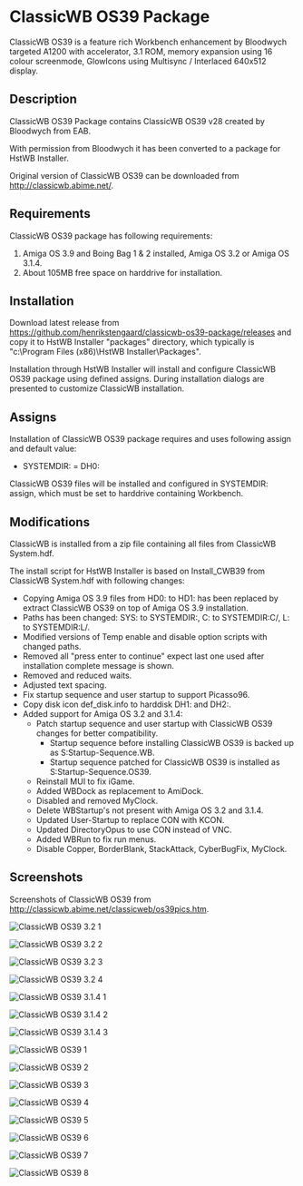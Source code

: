 # ClassicWB OS39 Package

ClassicWB OS39 is a feature rich Workbench enhancement by Bloodwych targeted A1200 with accelerator, 3.1 ROM, memory expansion using 16 colour screenmode, GlowIcons using Multisync / Interlaced 640x512 display.

## Description

ClassicWB OS39 Package contains ClassicWB OS39 v28 created by Bloodwych from EAB. 

With permission from Bloodwych it has been converted to a package for HstWB Installer.

Original version of ClassicWB OS39 can be downloaded from http://classicwb.abime.net/.

## Requirements

ClassicWB OS39 package has following requirements:

1. Amiga OS 3.9 and Boing Bag 1 & 2 installed, Amiga OS 3.2 or Amiga OS 3.1.4.
2. About 105MB free space on harddrive for installation.

## Installation

Download latest release from https://github.com/henrikstengaard/classicwb-os39-package/releases and copy it to HstWB Installer "packages" directory, which typically is "c:\Program Files (x86)\HstWB Installer\Packages".

Installation through HstWB Installer will install and configure ClassicWB OS39 package using defined assigns.
During installation dialogs are presented to customize ClassicWB installation.

## Assigns

Installation of ClassicWB OS39 package requires and uses following assign and default value:

- SYSTEMDIR: = DH0:

ClassicWB OS39 files will be installed and configured in SYSTEMDIR: assign, which must be set to harddrive containing Workbench.

## Modifications

ClassicWB is installed from a zip file containing all files from ClassicWB System.hdf.

The install script for HstWB Installer is based on Install_CWB39 from ClassicWB System.hdf with following changes:

- Copying Amiga OS 3.9 files from HD0: to HD1: has been replaced by extract ClassicWB OS39 on top of Amiga OS 3.9 installation.
- Paths has been changed: SYS: to SYSTEMDIR:, C: to SYSTEMDIR:C/, L: to SYSTEMDIR:L/.
- Modified versions of Temp enable and disable option scripts with changed paths.
- Removed all "press enter to continue" expect last one used after installation complete message is shown.
- Removed and reduced waits.
- Adjusted text spacing.
- Fix startup sequence and user startup to support Picasso96.
- Copy disk icon def_disk.info to harddisk DH1: and DH2:.
- Added support for Amiga OS 3.2 and 3.1.4:
  - Patch startup sequence and user startup with ClassicWB OS39 changes for better compatibility.
    - Startup sequence before installing ClassicWB OS39 is backed up as S:Startup-Sequence.WB.
    - Startup sequence patched for ClassicWB OS39 is installed as S:Startup-Sequence.OS39.
  - Reinstall MUI to fix iGame.
  - Added WBDock as replacement to AmiDock.
  - Disabled and removed MyClock.
  - Delete WBStartup's not present with Amiga OS 3.2 and 3.1.4.
  - Updated User-Startup to replace CON with KCON.
  - Updated DirectoryOpus to use CON instead of VNC.
  - Added WBRun to fix run menus.
  - Disable Copper, BorderBlank, StackAttack, CyberBugFix, MyClock.

## Screenshots

Screenshots of ClassicWB OS39 from http://classicwb.abime.net/classicweb/os39pics.htm.

![ClassicWB OS39 3.2 1](screenshots/classicwb_os39_3.2_1.png?raw=true)

![ClassicWB OS39 3.2 2](screenshots/classicwb_os39_3.2_2.png?raw=true)

![ClassicWB OS39 3.2 3](screenshots/classicwb_os39_3.2_3.png?raw=true)

![ClassicWB OS39 3.2 4](screenshots/classicwb_os39_3.2_4.png?raw=true)

![ClassicWB OS39 3.1.4 1](screenshots/classicwb_os39_3.1.4_1.png?raw=true)

![ClassicWB OS39 3.1.4 2](screenshots/classicwb_os39_3.1.4_2.png?raw=true)

![ClassicWB OS39 3.1.4 3](screenshots/classicwb_os39_3.1.4_3.png?raw=true)

![ClassicWB OS39 1](screenshots/classicwb_os39_1.png?raw=true)

![ClassicWB OS39 2](screenshots/classicwb_os39_2.png?raw=true)

![ClassicWB OS39 3](screenshots/classicwb_os39_3.png?raw=true)

![ClassicWB OS39 4](screenshots/classicwb_os39_4.png?raw=true)

![ClassicWB OS39 5](screenshots/classicwb_os39_5.png?raw=true)

![ClassicWB OS39 6](screenshots/classicwb_os39_6.png?raw=true)

![ClassicWB OS39 7](screenshots/classicwb_os39_7.png?raw=true)

![ClassicWB OS39 8](screenshots/classicwb_os39_8.png?raw=true)